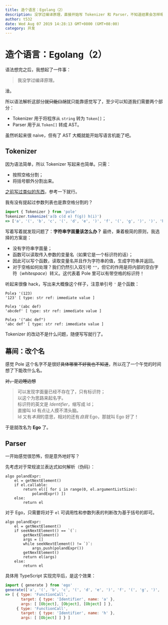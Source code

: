 ```yaml
---
title: 造个语言：Egolang（2）
description: 没学过编译原理，直接开始写 Tokenizer 和 Parser，不知道结果会怎样呢。
author: t532
date: Wed Aug 07 2019 14:28:13 GMT+0800 (GMT+08:00)
category: 开发
---
```


# 造个语言：Egolang（2）

<Series prev="/2019/08/06/ego-development-1/" />

语法想完之后，我想起了一件事：

> 我没学过编译原理。

淦。

所以语法解析这部分~~就只能口胡~~就只能靠感觉写了，至少可以知道我们需要两个部分：

- Tokenizer 用于将程序从 `string` 转为 `Token[]`；
- Parser 用于从 `Token[]` 转成 AST。

虽然听起来很 naive，但有了 AST 大概就能开始写语言机能了吧。

## Tokenizer

因为语法简单，所以 Tokenizer 写起来也简单。只需：

- 按照空格分割；
- 将括号额外分割出来。

[之前写过类似的东西](https://github.com/ionjs-dev/ionjs/blob/next/src/util/command/util.ts)，参考一下就行。

我有没有提起过参数列表也是靠空格分割的？

```js
import { Tokenizer } from 'pole'
Tokenizer.tokenize('a(b c(d e) f(g)) h(i)')
=> ['a', '(', 'b', 'c', '(', 'd', 'e', ')', 'f', '(', 'g', ')', ')', 'h', '(', 'i', ')']
```

写着写着就发现问题了：**字符串字面量该怎么办？** 最终，秉着极简的原则，我选择的方案是：

- 没有字符串字面量；
- 函数可以读取传入参数的变量名（如果它是一个标识符的话）；
- 因此可以写个函数，读取变量名并且作为字符串的值，生成字符串并返回。
- 对于空格如何处理？我们仍然引入双引号 `""`，但它的作用是将内部的空白字符（*whitespace*）转义。这代表着 Pole 里可以有带空格的标识符！

听起来很像 hack，写出来大概像这个样子，注意单引号 `'` 是个函数：
```ego
Pole❯ '(123)
'123' [ type: str ref: immediate value ]

Pole❯ '(abc def)
'abcdef' [ type: str ref: immediate value ]

Pole❯ '("abc def")
'abc def' [ type: str ref: immediate value ]
```

Tokenizer 的改动不是什么问题，随便写写就行了。

## 幕间：改个名

感觉 Pole 这个名字不是很好~~具体哪里不好我也不知道~~，所以花了一个午觉的时间想了下能改什么名。

~~对，是边睡边想~~

> 可以发现字面量已经不存在了，只有标识符；  
> 以这个为思路来起名字。  
> 标识符的英文是 *Identifier*，缩写成 Id；  
> 直接叫 Id 有点让人摸不清头脑。  
> Id 又有*本我*的意思，相对的还有*自我* Ego，那就叫 Ego 好了！

于是就改名为 **Ego** 了。

## Parser

一开始感觉很恐怖，但是意外地好写？

先考虑对于常规波兰表达式如何解析（伪码）：

```
algo polandExpr:
    el = getNextElement()
    if el.callable:
        return el([ for i in range(0, el.argumentListSize): 
            polandExpr() ])
    else:
        return el
```

对于 Ego，只需要将对于 `el` 可调用性和参数列表的判断改为基于括号的即可。

```
algo polandExpr:
    el = getNextElement()
    if seekNextElement() == `(`:
        getNextElement()
        args = []
        while seekNextElement() != `)`:
            args.push(polandExpr())
        getNextElement()
        return el(args)
    else:
        return el
```

具体用 TypeScript 实现完毕后，是这个效果：
```js
import { generate } from 'ego'
generate(['a', '(', 'b', 'c', '(', 'd', 'e', ')', 'f', '(', 'g', ')', ')', 'h', '(', 'i', ')'])
=> [ { type: 'FunctionCall',
       target: { type: 'Identifier', name: 'a' },
       args: [ [Object], [Object], [Object] ] },
     { type: 'FunctionCall',
       target: { type: 'Identifier', name: 'h' },
       args: [ [Object] ] } ]
```

<Series next="/2019/08/12/ego-development-3/" />
